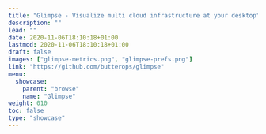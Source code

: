 ```yaml
---
title: "Glimpse - Visualize multi cloud infrastructure at your desktop"
description: ""
lead: ""
date: 2020-11-06T18:10:18+01:00
lastmod: 2020-11-06T18:10:18+01:00
draft: false
images: ["glimpse-metrics.png", "glimpse-prefs.png"]
link: "https://github.com/butterops/glimpse"
menu:
  showcase:
    parent: "browse"
    name: "Glimpse"
weight: 010
toc: false
type: "showcase"
---
```

